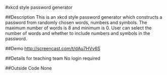 #xkcd style password generator


##Description
This is an xkcd style password generator which constructs a password from randomly chosen words, numbers and symbols. The maximum number of words is 8 and minimum is 0. User can select the number of words and whether to include numbers and symbols in the password.

##Demo
http://screencast.com/t/dAu7HVv6S

##Details for teaching team
No login required

##Outside Code
None
